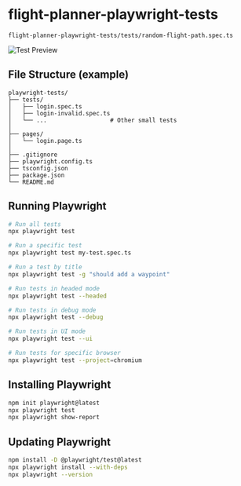 # flight-planner-playwright-tests  
```flight-planner-playwright-tests/tests/random-flight-path.spec.ts```  

![Test Preview](images/screenshot-example.png)

## File Structure (example)
```
playwright-tests/
├── tests/
│   ├── login.spec.ts
│   ├── login-invalid.spec.ts
│   └── ...                  # Other small tests
│
├── pages/
│   └── login.page.ts
│
├── .gitignore
├── playwright.config.ts
├── tsconfig.json
├── package.json
└── README.md
```
## Running Playwright
```bash
# Run all tests  
npx playwright test  

# Run a specific test  
npx playwright test my-test.spec.ts  

# Run a test by title  
npx playwright test -g "should add a waypoint"  

# Run tests in headed mode  
npx playwright test --headed  

# Run tests in debug mode  
npx playwright test --debug  

# Run tests in UI mode  
npx playwright test --ui  

# Run tests for specific browser  
npx playwright test --project=chromium  
```

## Installing Playwright
```bash
npm init playwright@latest  
npx playwright test  
npx playwright show-report  
```

## Updating Playwright
```bash
npm install -D @playwright/test@latest  
npx playwright install --with-deps  
npx playwright --version  
```
